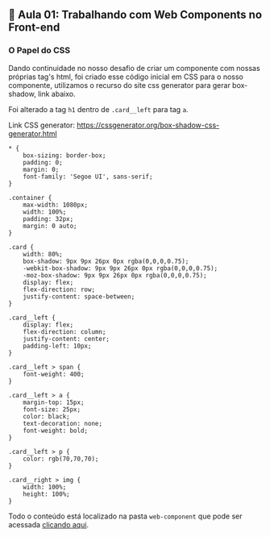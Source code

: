 ## 📝 Aula 01: Trabalhando com Web Components no Front-end
### O Papel do CSS
Dando continuidade no nosso desafio de criar um componente com nossas próprias tag's html, foi criado esse código inicial em CSS para o nosso componente, utilizamos o recurso do site css generator para gerar box-shadow, link abaixo.

Foi alterado a tag ``h1`` dentro de ``.card__left`` para tag ``a``.

Link CSS generator: https://cssgenerator.org/box-shadow-css-generator.html

```
* {
    box-sizing: border-box;
    padding: 0;
    margin: 0;
    font-family: 'Segoe UI', sans-serif;
}

.container {
    max-width: 1080px;
    width: 100%;
    padding: 32px;
    margin: 0 auto;
}

.card {
    width: 80%;
    box-shadow: 9px 9px 26px 0px rgba(0,0,0,0.75);
    -webkit-box-shadow: 9px 9px 26px 0px rgba(0,0,0,0.75);
    -moz-box-shadow: 9px 9px 26px 0px rgba(0,0,0,0.75);
    display: flex;
    flex-direction: row;
    justify-content: space-between;
}

.card__left {
    display: flex;
    flex-direction: column;
    justify-content: center;
    padding-left: 10px;
}

.card__left > span {
    font-weight: 400;
}

.card__left > a {
    margin-top: 15px;
    font-size: 25px;
    color: black;
    text-decoration: none;
    font-weight: bold;
}

.card__left > p {
    color: rgb(70,70,70);
}

.card__right > img {
    width: 100%;
    height: 100%;
}
```

Todo o conteúdo está localizado na pasta ``web-component`` que pode ser acessada <a href="../web-component">clicando aqui</a>.